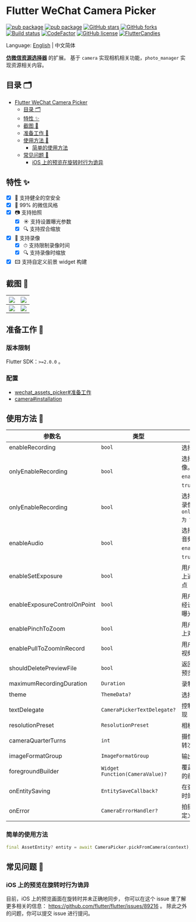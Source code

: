 # Flutter WeChat Camera Picker

[![pub package](https://img.shields.io/pub/v/wechat_camera_picker?logo=dart&label=%E7%A8%B3%E5%AE%9A%E7%89%88&style=flat-square)](https://pub.flutter-io.cn/packages/wechat_camera_picker)
[![pub package](https://img.shields.io/pub/v/wechat_camera_picker?color=42a012&include_prereleases&label=%E5%BC%80%E5%8F%91%E7%89%88&logo=dart&style=flat-square)](https://pub.flutter-io.cn/packages/wechat_camera_picker)
[![GitHub stars](https://img.shields.io/github/stars/fluttercandies/flutter_wechat_camera_picker?logo=github&style=flat-square)](https://github.com/fluttercandies/flutter_wechat_camera_picker/stargazers)
[![GitHub forks](https://img.shields.io/github/forks/fluttercandies/flutter_wechat_camera_picker?logo=github&style=flat-square)](https://github.com/fluttercandies/flutter_wechat_camera_picker/network)
[![Build status](https://img.shields.io/github/workflow/status/fluttercandies/flutter_wechat_camera_picker/Build%20test?label=%E7%8A%B6%E6%80%81&logo=github&style=flat-square)](https://github.com/fluttercandies/flutter_wechat_camera_picker/actions?query=workflow%3A%22Build+test%22)
[![CodeFactor](https://img.shields.io/codefactor/grade/github/fluttercandies/flutter_wechat_camera_picker?logo=codefactor&label=%E4%BB%A3%E7%A0%81%E8%B4%A8%E9%87%8F&logoColor=%23ffffff&style=flat-square)](https://www.codefactor.io/repository/github/fluttercandies/flutter_wechat_camera_picker)
[![GitHub license](https://img.shields.io/github/license/fluttercandies/flutter_wechat_camera_picker?style=flat-square&label=%E5%8D%8F%E8%AE%AE)](https://github.com/fluttercandies/flutter_wechat_camera_picker/blob/master/LICENSE)
<a target="_blank" href="https://jq.qq.com/?_wv=1027&k=5bcc0gy"><img border="0" src="https://pub.idqqimg.com/wpa/images/group.png" alt="FlutterCandies" title="FlutterCandies"></a>

Language: [English](README.md) | 中文简体

[**仿微信资源选择器**](https://pub.flutter-io.cn/packages/wechat_assets_picker) 的扩展。
基于 `camera` 实现相机相关功能，`photo_manager` 实现资源相关内容。

## 目录 🗂

- [Flutter WeChat Camera Picker](#flutter-wechat-camera-picker)
  - [目录 🗂](#目录-)
  - [特性 ✨](#特性-)
  - [截图 📸](#截图-)
  - [准备工作 🍭](#准备工作-)
  - [使用方法 📖](#使用方法-)
    - [简单的使用方法](#简单的使用方法)
  - [常见问题 💭](#常见问题-)
    - [iOS 上的预览在旋转时行为诡异](#iOS-上的预览在旋转时行为诡异)


## 特性 ✨

- [x] 🔐 支持健全的空安全
- [x] 💚 99% 的微信风格
- [x] 📷 支持拍照
  - [x] ☀️ 支持设置曝光参数
  - [x] 🔍️ 支持捏合缩放
- [x] 🎥 支持录像
  - [x] ⏱ 支持限制录像时间
  - [x] 🔍 支持录像时缩放
- [x] 🖾 支持自定义前景 widget 构建

## 截图 📸

| ![](https://tva1.sinaimg.cn/large/007S8ZIlgy1ggtt6yrdqej30u01t017w.jpg) | ![](https://tva1.sinaimg.cn/large/007S8ZIlgy1ggtt6yh3x4j30u01t0wuo.jpg) |
| ----------------------------------------------------------------------- | ----------------------------------------------------------------------- |
| ![](https://tva1.sinaimg.cn/large/007S8ZIlgy1ggtt6z1h7xj30u01t01kx.jpg) | ![](https://tva1.sinaimg.cn/large/007S8ZIlgy1ggtt6zarvhj30u01t0x5f.jpg) |

## 准备工作 🍭

### 版本限制

Flutter SDK：`>=2.0.0` 。

### 配置

- [wechat_assets_picker#准备工作](https://github.com/fluttercandies/flutter_wechat_assets_picker/blob/master/README-ZH.md#preparing-for-use-)
- [camera#installation](https://pub.flutter-io.cn/packages/camera#installation)

## 使用方法 📖

| 参数名                        | 类型                            | 描述                                                             | 默认值                                  |
| ---------------------------- | ------------------------------- | --------------------------------------------------------------- | -------------------------------------- |
| enableRecording              | `bool`                          | 选择器是否可以录像                                                 | `false`                                |
| onlyEnableRecording          | `bool`                          | 选择器是否仅可以录像。只在 `enableRecording` 为 `true` 时有效。      | `false`                                |
| onlyEnableRecording          | `bool`                          | 选择器是否可以单击录像。只在 `onlyEnableRecording 为 `true` 时生效。 | `false`                                |
| enableAudio                  | `bool`                          | 选择器是否需要录制音频。只在 `enableRecording` 为 `true` 时有效。    | `true`                                 |
| enableSetExposure            | `bool`                          | 用户是否可以在界面上通过点击设定曝光点                               | `true`                                 |
| enableExposureControlOnPoint | `bool`                          | 用户是否可以根据已经设置的曝光点调节曝光度                           | `true`                                 |
| enablePinchToZoom            | `bool`                          | 用户是否可以在界面上双指缩放相机对焦                                | `true`                                 |
| enablePullToZoomInRecord     | `bool`                          | 用户是否可以在录制视频时上拉缩放                                    | `true`                                 |
| shouldDeletePreviewFile      | `bool`                          | 返回页面时是否删除预览文件                                         | `false`                                |
| maximumRecordingDuration     | `Duration`                      | 录制视频最长时长                                                  | `const Duration(seconds: 15)`          |
| theme                        | `ThemeData?`                    | 选择器的主题                                                     | `CameraPicker.themeData(C.themeColor)` |
| textDelegate                 | `CameraPickerTextDelegate?`     | 控制部件中的文字实现                                              | `DefaultCameraPickerTextDelegate`      |
| resolutionPreset             | `ResolutionPreset`              | 相机的分辨率预设                                                  | `ResolutionPreset.max`                 |
| cameraQuarterTurns           | `int`                           | 摄像机视图顺时针旋转次数，每次 90 度                                | `0`                                    |
| imageFormatGroup             | `ImageFormatGroup`              | 输出图像的格式描述                                                | `ImageFormatGroup.unknown`             |
| foregroundBuilder            | `Widget Function(CameraValue)?` | 覆盖在相机预览上方的前景构建                                       | null                                   |
| onEntitySaving               | `EntitySaveCallback?`           | 在查看器中保存图片时的回调                                         | null                                   |
| onError                      | `CameraErrorHandler?`           | 拍摄照片过程中的自定义错误处理                                     | null                                   |

### 简单的使用方法

```dart
final AssetEntity? entity = await CameraPicker.pickFromCamera(context);
```

## 常见问题 💭

### iOS 上的预览在旋转时行为诡异

目前，iOS 上的预览画面在旋转时并未正确地同步，
你可以在这个 issue 里了解更多相关的信息：
https://github.com/flutter/flutter/issues/89216 。
除此之外的问题，你可以提交 issue 进行提问。
